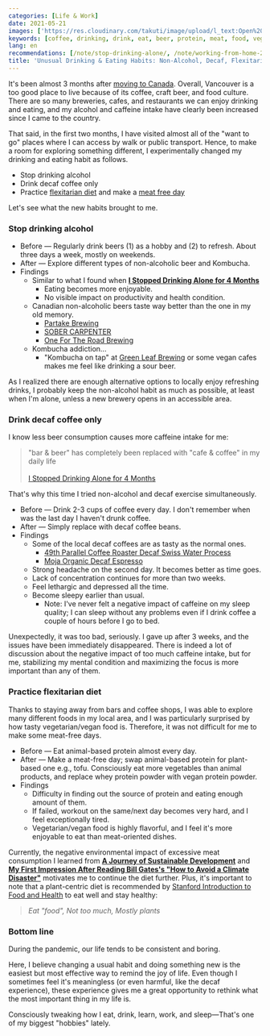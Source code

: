 ```yaml
---
categories: [Life & Work]
date: 2021-05-21
images: ['https://res.cloudinary.com/takuti/image/upload/l_text:Open%20Sans_32:Unusual%20Drinking%20%26%20Eating%20Habits%3A%20Non-Alcohol%2C%20Decaf%2C%20Flexitarian,co_rgb:eee,w_800,c_fit/v1626628472/takuti_bgimyl.jpg']
keywords: [coffee, drinking, drink, eat, beer, protein, meat, food, vegan, day]
lang: en
recommendations: [/note/stop-drinking-alone/, /note/working-from-home-202004/, /note/sdg-mooc/]
title: 'Unusual Drinking & Eating Habits: Non-Alcohol, Decaf, Flexitarian'
---
```


It's been almost 3 months after [moving to Canada](/note/relocating-to-canada/). Overall, Vancouver is a too good place to live because of its coffee, craft beer, and food culture. There are so many breweries, cafes, and restaurants we can enjoy drinking and eating, and my alcohol and caffeine intake have clearly been increased since I came to the country.

That said, in the first two months, I have visited almost all of the "want to go" places where I can access by walk or public transport. Hence, to make a room for exploring something different, I experimentally changed my drinking and eating habit as follows.

- Stop drinking alcohol
- Drink decaf coffee only
- Practice [flexitarian diet](https://www.bbcgoodfood.com/howto/guide/what-flexitarian-diet) and make a [meat free day](https://www.meatfreemondays.com/)

Let's see what the new habits brought to me.

### Stop drinking alcohol

- Before &mdash; Regularly drink beers (1) as a hobby and (2) to refresh. About three days a week, mostly on weekends.
- After &mdash; Explore different types of non-alcoholic beer and Kombucha.
- Findings
  - Similar to what I found when **[I Stopped Drinking Alone for 4 Months](/note/stop-drinking-alone)**
    - Eating becomes more enjoyable.
    - No visible impact on productivity and health condition.
  - Canadian non-alcoholic beers taste way better than the one in my old memory.
    - [Partake Brewing](https://drinkpartake.ca/)
    - [SOBER CARPENTER](https://sobercarpenter.ca/)
    - [One For The Road Brewing](https://www.onefortheroadbrewery.com/)
  - Kombucha addiction...
    - "Kombucha on tap" at [Green Leaf Brewing](http://www.greenleafbrew.com/) or some vegan cafes makes me feel like drinking a sour beer.

As I realized there are enough alternative options to locally enjoy refreshing drinks, I probably keep the non-alcohol habit as much as possible, at least when I'm alone, unless a new brewery opens in an accessible area.

### Drink decaf coffee only

I know less beer consumption causes more caffeine intake for me:

> "bar & beer" has completely been replaced with "cafe & coffee" in my daily life<br/><br/>[I Stopped Drinking Alone for 4 Months](/note/stop-drinking-alone) 

That's why this time I tried non-alcohol and decaf exercise simultaneously.

- Before &mdash; Drink 2-3 cups of coffee every day. I don't remember when was the last day I haven't drunk coffee.
- After &mdash; Simply replace with decaf coffee beans.
- Findings
  - Some of the local decaf coffees are as tasty as the normal ones.
    - [49th Parallel Coffee Roaster Decaf Swiss Water Process](https://49thcoffee.com/collections/decaf/products/swiss-water-process-decaf-espresso)
    - [Moja Organic Decaf Espresso](https://shop.mojacoffee.com/products/moja-organic-decaf-espresso)
  - Strong headache on the second day. It becomes better as time goes. 
  - Lack of concentration continues for more than two weeks.
  - Feel lethargic and depressed all the time.
  - Become sleepy earlier than usual.
    - Note: I've never felt a negative impact of caffeine on my sleep quality; I can sleep without any problems even if I drink coffee a couple of hours before I go to bed.

Unexpectedly, it was too bad, seriously. I gave up after 3 weeks, and the issues have been immediately disappeared. There is indeed a lot of discussion about the negative impact of too much caffeine intake, but for me, stabilizing my mental condition and maximizing the focus is more important than any of them.

### Practice flexitarian diet

Thanks to staying away from bars and coffee shops, I was able to explore many different foods in my local area, and I was particularly surprised by how tasty vegetarian/vegan food is. Therefore, it was not difficult for me to make some meat-free days.

- Before &mdash; Eat animal-based protein almost every day.
- After &mdash; Make a meat-free day; swap animal-based protein for plant-based one e.g., tofu. Consciously eat more vegetables than animal products, and replace whey protein powder with vegan protein powder.
- Findings
  - Difficulty in finding out the source of protein and eating enough amount of them.
  - If failed, workout on the same/next day becomes very hard, and I feel exceptionally tired.
  - Vegetarian/vegan food is highly flavorful, and I feel it's more enjoyable to eat than meat-oriented dishes.

Currently, the negative environmental impact of excessive meat consumption I learned from **[A Journey of Sustainable Development](/note/sdg-mooc/)** and **[My First Impression After Reading Bill Gates's "How to Avoid a Climate Disaster"](/note/how-to-avoid-a-climate-disaster/)** motivates me to continue the diet further. Plus, it's important to note that a plant-centric diet is recommended by [Stanford Introduction to Food and Health](https://www.coursera.org/learn/food-and-health) to eat well and stay healthy:

> *Eat "food", Not too much, Mostly plants*

### Bottom line

During the pandemic, our life tends to be consistent and boring. 

Here, I believe changing a usual habit and doing something new is the easiest but most effective way to remind the joy of life. Even though I sometimes feel it's meaningless (or even harmful, like the decaf experience), these experience gives me a great opportunity to rethink what the most important thing in my life is.

Consciously tweaking how I eat, drink, learn, work, and sleep&mdash;That's one of my biggest "hobbies" lately.